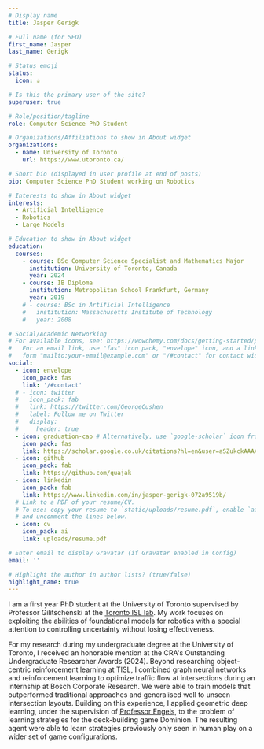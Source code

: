```yaml
---
# Display name
title: Jasper Gerigk

# Full name (for SEO)
first_name: Jasper
last_name: Gerigk

# Status emoji
status:
  icon: ☕️

# Is this the primary user of the site?
superuser: true

# Role/position/tagline
role: Computer Science PhD Student

# Organizations/Affiliations to show in About widget
organizations:
  - name: University of Toronto
    url: https://www.utoronto.ca/

# Short bio (displayed in user profile at end of posts)
bio: Computer Science PhD Student working on Robotics

# Interests to show in About widget
interests:
  - Artificial Intelligence
  - Robotics
  - Large Models

# Education to show in About widget
education:
  courses:
    - course: BSc Computer Science Specialist and Mathematics Major
      institution: University of Toronto, Canada
      year: 2024
    - course: IB Diploma
      institution: Metropolitan School Frankfurt, Germany
      year: 2019
    # - course: BSc in Artificial Intelligence
    #   institution: Massachusetts Institute of Technology
    #   year: 2008

# Social/Academic Networking
# For available icons, see: https://wowchemy.com/docs/getting-started/page-builder/#icons
#   For an email link, use "fas" icon pack, "envelope" icon, and a link in the
#   form "mailto:your-email@example.com" or "/#contact" for contact widget.
social:
  - icon: envelope
    icon_pack: fas
    link: '/#contact'
  # - icon: twitter
  #   icon_pack: fab
  #   link: https://twitter.com/GeorgeCushen
  #   label: Follow me on Twitter
  #   display:
  #     header: true
  - icon: graduation-cap # Alternatively, use `google-scholar` icon from `ai` icon pack
    icon_pack: fas
    link: https://scholar.google.co.uk/citations?hl=en&user=aSZukckAAAAJ
  - icon: github
    icon_pack: fab
    link: https://github.com/quajak
  - icon: linkedin
    icon_pack: fab
    link: https://www.linkedin.com/in/jasper-gerigk-072a9519b/
  # Link to a PDF of your resume/CV.
  # To use: copy your resume to `static/uploads/resume.pdf`, enable `ai` icons in `params.yaml`,
  # and uncomment the lines below.
  - icon: cv
    icon_pack: ai
    link: uploads/resume.pdf

# Enter email to display Gravatar (if Gravatar enabled in Config)
email: ''

# Highlight the author in author lists? (true/false)
highlight_name: true
---
```


I am a first year PhD student at the University of Toronto supervised by Professor Gilitschenski at the [Toronto ISL lab](https://tisl.cs.toronto.edu/).
My work focuses on exploiting the abilities of foundational models for robotics with a special attention to controlling uncertainty without losing effectiveness.

For my research during my undergraduate degree at the University of Toronto, I received an honorable mention at the CRA's Outstanding Undergraduate Researcher Awards (2024).
Beyond researching object-centric reinforcement learning at TISL, I combined graph neural networks and reinforcement learning to optimize traffic flow at intersections during an internship at Bosch Corporate Research. We were able to train models that outperformed traditional approaches and generalised well to unseen intersection layouts.
Building on this experience, I applied geometric deep learning, under the supervision of [Professor Engels](https://www.cs.toronto.edu/~sengels/), to the problem of learning strategies for the deck-building game Dominion. The resulting agent were able to learn strategies previously only seen in human play on a wider set of game configurations.
